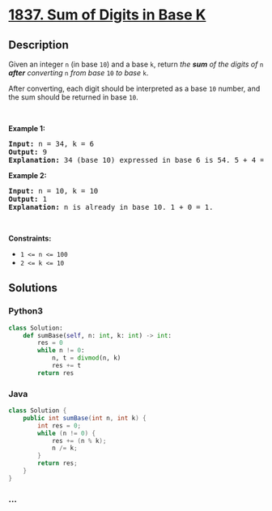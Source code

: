 # [1837. Sum of Digits in Base K](https://leetcode.com/problems/sum-of-digits-in-base-k)



## Description

<p>Given an integer <code>n</code> (in base <code>10</code>) and a base <code>k</code>, return <em>the <strong>sum</strong> of the digits of </em><code>n</code><em> <strong>after</strong> converting </em><code>n</code><em> from base </em><code>10</code><em> to base </em><code>k</code>.</p>

<p>After converting, each digit should be interpreted as a base <code>10</code> number, and the sum should be returned in base <code>10</code>.</p>

<p>&nbsp;</p>
<p><strong>Example 1:</strong></p>

<pre>
<strong>Input:</strong> n = 34, k = 6
<strong>Output:</strong> 9
<strong>Explanation: </strong>34 (base 10) expressed in base 6 is 54. 5 + 4 = 9.
</pre>

<p><strong>Example 2:</strong></p>

<pre>
<strong>Input:</strong> n = 10, k = 10
<strong>Output:</strong> 1
<strong>Explanation: </strong>n is already in base 10. 1 + 0 = 1.
</pre>

<p>&nbsp;</p>
<p><strong>Constraints:</strong></p>

<ul>
	<li><code>1 &lt;= n &lt;= 100</code></li>
	<li><code>2 &lt;= k &lt;= 10</code></li>
</ul>

## Solutions

<!-- tabs:start -->

### **Python3**

```python
class Solution:
    def sumBase(self, n: int, k: int) -> int:
        res = 0
        while n != 0:
            n, t = divmod(n, k)
            res += t
        return res
```

### **Java**

```java
class Solution {
    public int sumBase(int n, int k) {
        int res = 0;
        while (n != 0) {
            res += (n % k);
            n /= k;
        }
        return res;
    }
}
```

### **...**

```

```

<!-- tabs:end -->

